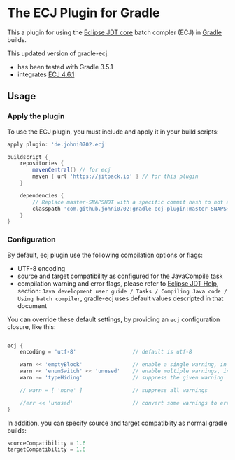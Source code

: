 # The ECJ Plugin for Gradle
This a plugin for using the [Eclipse JDT core](http://eclipse.org/jdt/core/) batch compler (ECJ) in [Gradle](http://gradle.org) builds.

This updated version of gradle-ecj:

- has been tested with Gradle 3.5.1
- integrates [ECJ 4.6.1](http://mvnrepository.com/artifact/org.eclipse.jdt.core.compiler/ecj)

## Usage
### Apply the plugin
To use the ECJ plugin, you must include and apply it in your build scripts:

```groovy
apply plugin: 'de.johni0702.ecj'

buildscript {
    repositories {
        mavenCentral() // for ecj
        maven { url 'https://jitpack.io' } // for this plugin
    }

    dependencies {
        // Replace master-SNAPSHOT with a specific commit hash to not always get the latest version
        classpath 'com.github.johni0702:gradle-ecj-plugin:master-SNAPSHOT'
    }
}
```

### Configuration
By default, ecj plugin use the following compilation options or flags:

  - UTF-8 encoding
  - source and target compatibility as configured for the JavaCompile task
  - compilation warning and error flags, please refer to [Eclipse JDT Help](http://help.eclipse.org/), section: `Java development user guide / Tasks / Compiling Java code / Using batch compiler`, gradle-ecj uses default values descripted in that document

You can override these default settings, by providing an `ecj` configuration closure, like this:

```groovy

ecj {
    encoding = 'utf-8'                  // default is utf-8

    warn << 'emptyBlock'                // enable a single warning, in addition to the defaults
    warn << 'enumSwitch' << 'unused'    // enable multiple warnings, in addition to the defaults
    warn -= 'typeHiding'                // suppress the given warning

    // warn = [ 'none' ]                // suppress all warnings

    //err << 'unused'                   // convert some warnings to errors
}
```

In addition, you can specify source and target compatiblity as normal gradle builds:

```groovy
sourceCompatibility = 1.6
targetCompatibility = 1.6
```
